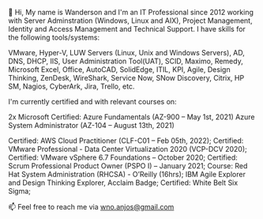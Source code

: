 👋 Hi, My name is Wanderson and I'm an IT Professional since 2012 working with Server Adminstration (Windows, Linux and AIX), Project Management, Identity and Access Management and Technical Support. I have skills for the following tools/systems:

VMware, Hyper-V, LUW Servers (Linux, Unix and Windows Servers), AD, DNS, DHCP, IIS, User 
Administration Tool(UAT), SCID, Maximo, Remedy, Microsoft Excel, Office, AutoCAD, SolidEdge, ITIL, KPI, 
Agile, Design Thinking, ZenDesk, WireShark, Service Now, SNow Discovery, Citrix, HP SM, Nagios, 
CyberArk, Jira, Trello, etc. 

I'm currently certified and with relevant courses on:

2x Microsoft Certified: 
                        Azure Fundamentals (AZ-900 – May 1st, 2021)
                        Azure System Administrator (AZ-104 – August 13th, 2021)
                        
Certified: AWS Cloud Practitioner (CLF-C01 – Feb 05th, 2022);
Certified: VMware Professional - Data Center Virtualization 2020 (VCP-DCV 2020);
Certified: VMware vSphere 6.7 Foundations – October 2020;
Certified: Scrum Professional Product Owner (PSPO I) – January 2021;
Course: Red Hat System Administration (RHCSA) - O’Reilly (16hrs);
IBM Agile Explorer and Design Thinking Explorer, Acclaim Badge;
Certified: White Belt Six Sigma;


📫 Feel free to reach me via wno.anjos@gmail.com
